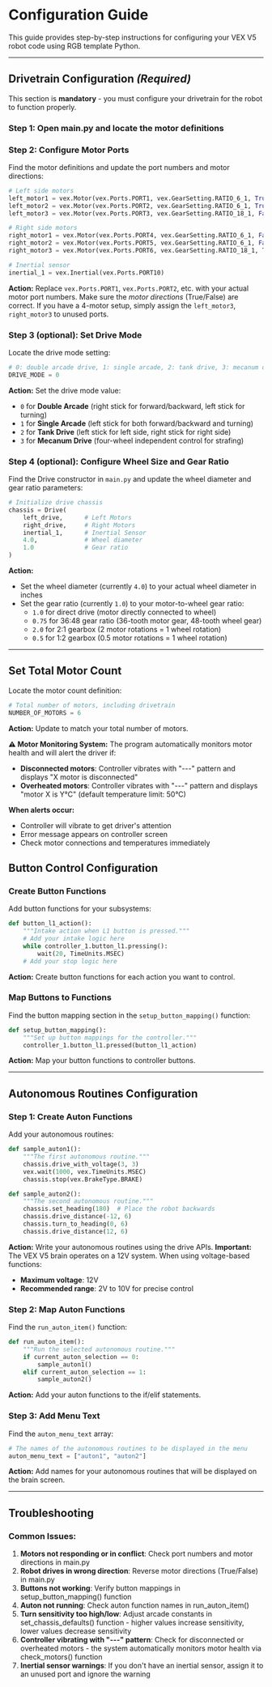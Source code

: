 # Configuration Guide

This guide provides step-by-step instructions for configuring your VEX V5 robot code using RGB template Python.

---

## Drivetrain Configuration *(Required)*

This section is **mandatory** - you must configure your drivetrain for the robot to function properly.

### Step 1: Open main.py and locate the motor definitions

### Step 2: Configure Motor Ports
Find the motor definitions and update the port numbers and motor directions:

```python
# Left side motors
left_motor1 = vex.Motor(vex.Ports.PORT1, vex.GearSetting.RATIO_6_1, True)
left_motor2 = vex.Motor(vex.Ports.PORT2, vex.GearSetting.RATIO_6_1, True)
left_motor3 = vex.Motor(vex.Ports.PORT3, vex.GearSetting.RATIO_18_1, False)

# Right side motors
right_motor1 = vex.Motor(vex.Ports.PORT4, vex.GearSetting.RATIO_6_1, False)
right_motor2 = vex.Motor(vex.Ports.PORT5, vex.GearSetting.RATIO_6_1, False)
right_motor3 = vex.Motor(vex.Ports.PORT6, vex.GearSetting.RATIO_18_1, True)

# Inertial sensor
inertial_1 = vex.Inertial(vex.Ports.PORT10)
```

**Action:** Replace `vex.Ports.PORT1`, `vex.Ports.PORT2`, etc. with your actual motor port numbers. Make sure the *motor directions* (True/False) are correct. If you have a 4-motor setup, simply assign the `left_motor3`, `right_motor3` to unused ports.

### Step 3 (optional): Set Drive Mode
Locate the drive mode setting:

```python
# 0: double arcade drive, 1: single arcade, 2: tank drive, 3: mecanum drive
DRIVE_MODE = 0
```

**Action:** Set the drive mode value:
- `0` for **Double Arcade** (right stick for forward/backward, left stick for turning)
- `1` for **Single Arcade** (left stick for both forward/backward and turning)
- `2` for **Tank Drive** (left stick for left side, right stick for right side)
- `3` for **Mecanum Drive** (four-wheel independent control for strafing)

### Step 4 (optional): Configure Wheel Size and Gear Ratio
Find the Drive constructor in `main.py` and update the wheel diameter and gear ratio parameters:

```python
# Initialize drive chassis
chassis = Drive(
    left_drive,      # Left Motors
    right_drive,     # Right Motors
    inertial_1,      # Inertial Sensor
    4.0,             # Wheel diameter
    1.0              # Gear ratio
)
```

**Action:** 
- Set the wheel diameter (currently `4.0`) to your actual wheel diameter in inches
- Set the gear ratio (currently `1.0`) to your motor-to-wheel gear ratio:
  - `1.0` for direct drive (motor directly connected to wheel)
  - `0.75` for 36:48 gear ratio (36-tooth motor gear, 48-tooth wheel gear)
  - `2.0` for 2:1 gearbox (2 motor rotations = 1 wheel rotation)
  - `0.5` for 1:2 gearbox (0.5 motor rotations = 1 wheel rotation)

---


## Set Total Motor Count
Locate the motor count definition:

```python
# Total number of motors, including drivetrain
NUMBER_OF_MOTORS = 6
```

**Action:** Update to match your total number of motors.

**⚠️ Motor Monitoring System:**
The program automatically monitors motor health and will alert the driver if:
- **Disconnected motors**: Controller vibrates with "---" pattern and displays "X motor is disconnected"
- **Overheated motors**: Controller vibrates with "---" pattern and displays "motor X is Y°C" (default temperature limit: 50°C)

**When alerts occur:**
- Controller will vibrate to get driver's attention
- Error message appears on controller screen
- Check motor connections and temperatures immediately


## Button Control Configuration 
### Create Button Functions
Add button functions for your subsystems:

```python
def button_l1_action():
    """Intake action when L1 button is pressed."""
    # Add your intake logic here
    while controller_1.button_l1.pressing():
        wait(20, TimeUnits.MSEC)
    # Add your stop logic here
```

**Action:** Create button functions for each action you want to control.

### Map Buttons to Functions
Find the button mapping section in the `setup_button_mapping()` function:

```python
def setup_button_mapping():
    """Set up button mappings for the controller."""
    controller_1.button_l1.pressed(button_l1_action)
```

**Action:** Map your button functions to controller buttons.

---

## Autonomous Routines Configuration

### Step 1: Create Auton Functions
Add your autonomous routines:

```python
def sample_auton1():
    """The first autonomous routine."""
    chassis.drive_with_voltage(3, 3)
    vex.wait(1000, vex.TimeUnits.MSEC)
    chassis.stop(vex.BrakeType.BRAKE)

def sample_auton2():
    """The second autonomous routine."""
    chassis.set_heading(180)  # Place the robot backwards
    chassis.drive_distance(-12, 6)
    chassis.turn_to_heading(0, 6)
    chassis.drive_distance(12, 6)
```

**Action:** Write your autonomous routines using the drive APIs.
**Important:** The VEX V5 brain operates on a 12V system. When using voltage-based functions:
- **Maximum voltage**: 12V
- **Recommended range**: 2V to 10V for precise control

### Step 2: Map Auton Functions
Find the `run_auton_item()` function:

```python
def run_auton_item():
    """Run the selected autonomous routine."""
    if current_auton_selection == 0:
        sample_auton1()
    elif current_auton_selection == 1:
        sample_auton2()
```

**Action:** Add your auton functions to the if/elif statements.

### Step 3: Add Menu Text
Find the `auton_menu_text` array:

```python
# The names of the autonomous routines to be displayed in the menu
auton_menu_text = ["auton1", "auton2"]
```

**Action:** Add names for your autonomous routines that will be displayed on the brain screen.

---

## Troubleshooting

### Common Issues:
1. **Motors not responding or in conflict**: Check port numbers and motor directions in main.py
2. **Robot drives in wrong direction**: Reverse motor directions (True/False) in main.py
3. **Buttons not working**: Verify button mappings in setup_button_mapping() function
4. **Auton not running**: Check auton function names in run_auton_item()
5. **Turn sensitivity too high/low**: Adjust arcade constants in set_chassis_defaults() function - higher values increase sensitivity, lower values decrease sensitivity
6. **Controller vibrating with "---" pattern**: Check for disconnected or overheated motors - the system automatically monitors motor health via check_motors() function
7. **Inertial sensor warnings**: If you don't have an inertial sensor, assign it to an unused port and ignore the warning

